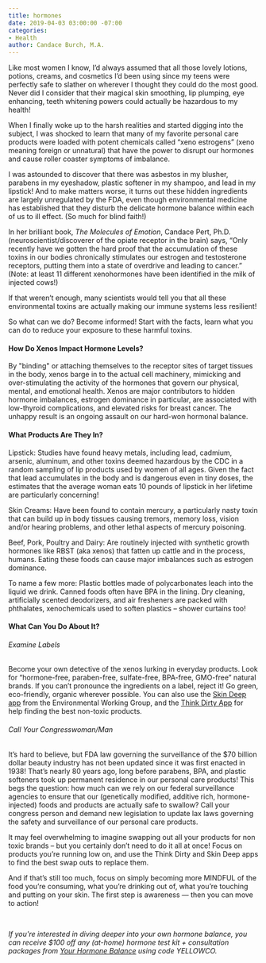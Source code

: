 ```yaml
---
title: hormones
date: 2019-04-03 03:00:00 -07:00
categories:
- Health
author: Candace Burch, M.A.
---
```


Like most women I know, I’d always assumed that all those lovely lotions, potions, creams, and cosmetics I’d been using since my teens were perfectly safe to slather on wherever I thought they could do the most good. Never did I consider that their magical skin smoothing, lip plumping, eye enhancing, teeth whitening powers could actually be hazardous to my health!
 
When I finally woke up to the harsh realities and started digging into the subject, I was shocked to learn that many of my favorite personal care products were loaded with potent chemicals called “xeno estrogens” (xeno meaning foreign or unnatural) that have the power to disrupt our hormones and cause roller coaster symptoms of imbalance.
 
I was astounded to discover that there was asbestos in my blusher, parabens in my eyeshadow, plastic softener in my shampoo, and lead in my lipstick! And to make matters worse, it turns out these hidden ingredients are largely unregulated by the FDA, even though environmental medicine has established that they disturb the delicate hormone balance within each of us to ill effect. (So much for blind faith!)
 
In her brilliant book, _The Molecules of Emotion_, Candace Pert, Ph.D. (neuroscientist/discoverer of the opiate receptor in the brain) says, “Only recently have we gotten the hard proof that the accumulation of these toxins in our bodies chronically stimulates our estrogen and testosterone receptors, putting them into a state of overdrive and leading to cancer.” (Note: at least 11 different xenohormones have been identified in the milk of injected cows!)
 
If that weren’t enough, many scientists would tell you that all these environmental toxins are actually making our immune systems less resilient!
 
So what can we do? Become informed! Start with the facts, learn what you can do to reduce your exposure to these harmful toxins.
 
#### How Do Xenos Impact Hormone Levels?
 
By "binding" or attaching themselves to the receptor sites of target tissues in the body, xenos barge in to the actual cell machinery, mimicking and over-stimulating the activity of the hormones that govern our physical, mental, and emotional health. Xenos are major contributors to hidden hormone imbalances, estrogen dominance in particular, are associated with low-thyroid complications, and elevated risks for breast cancer. The unhappy result is an ongoing assault on our hard-won hormonal balance.
 
#### What Products Are They In?

Lipstick: Studies have found heavy metals, including lead, cadmium, arsenic, aluminum, and other toxins deemed hazardous by the CDC in a random sampling of lip products used by women of all ages. Given the fact that lead accumulates in the body and is dangerous even in tiny doses, the estimates that the average woman eats 10 pounds of lipstick in her lifetime are particularly concerning!  
 
Skin Creams: Have been found to contain mercury, a particularly nasty toxin that can build up in body tissues causing tremors, memory loss, vision and/or hearing problems, and other lethal aspects of mercury poisoning.
 
Beef, Pork, Poultry and Dairy: Are routinely injected with synthetic growth hormones like RBST (aka xenos) that fatten up cattle and in the process, humans. Eating these foods can cause major imbalances such as estrogen dominance.
 
To name a few more:
Plastic bottles made of polycarbonates leach into the liquid we drink. Canned foods often have BPA in the lining. Dry cleaning, artificially scented deodorizers, and air fresheners are packed with phthalates, xenochemicals used to soften plastics – shower curtains too!
 
#### What Can You Do About It?
 
###### Examine Labels
 
Become your own detective of the xenos lurking in everyday products. Look for “hormone-free, paraben-free, sulfate-free, BPA-free, GMO-free” natural brands. If you can’t pronounce the ingredients on a label, reject it! Go green, eco-friendly, organic wherever possible. You can also use the [Skin Deep app](https://www.ewg.org/apps/) from the Environmental Working Group, and the [Think Dirty App](https://www.thinkdirtyapp.com/) for help finding the best non-toxic products.
 
###### Call Your Congresswoman/Man
 
It’s hard to believe, but FDA law governing the surveillance of the $70 billion dollar beauty industry has not been updated since it was first enacted in 1938! That’s nearly 80 years ago, long before parabens, BPA, and plastic softeners took up permanent residence in our personal care products! This begs the question: how much can we rely on our federal surveillance agencies to ensure that our (genetically modified, additive rich, hormone-injected) foods and products are actually safe to swallow? Call your congress person and demand new legislation to update lax laws governing the safety and surveillance of our personal care products.

It may feel overwhelming to imagine swapping out all your products for non toxic brands – but you certainly don’t need to do it all at once! Focus on products you’re running low on, and use the Think Dirty and Skin Deep apps to find the best swap outs to replace them.
 
And if that’s still too much, focus on simply becoming more MINDFUL of the food you’re consuming, what you’re drinking out of, what you’re touching and putting on your skin. The first step is awareness — then you can move to action!

<br>

_If you're interested in diving deeper into your own hormone balance, you can receive $100 off any (at-home) hormone test kit + consultation packages from [Your Hormone Balance](https://www.yourhormonebalance.com/) using code YELLOWCO._
